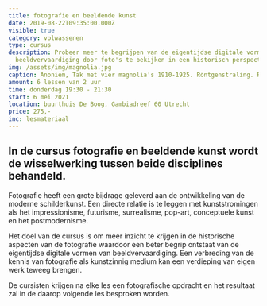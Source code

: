 ```yaml
---
title: fotografie en beeldende kunst
date: 2019-08-22T09:35:00.000Z
visible: true
category: volwassenen
type: cursus
description: Probeer meer te begrijpen van de eigentijdse digitale vormen van
  beeldvervaardiging door foto's te bekijken in een historisch perspectief.
img: /assets/img/magnolia.jpg
caption: Anoniem, Tak met vier magnolia's 1910-1925. Röntgenstraling. Rijksmuseum
amount: 6 lessen van 2 uur
time: donderdag 19:30 - 21:30
start: 6 mei 2021
location: buurthuis De Boog, Gambiadreef 60 Utrecht
price: 275,-
inc: lesmateriaal
---
```

## In de cursus fotografie en beeldende kunst wordt de wisselwerking tussen beide disciplines behandeld.

Fotografie heeft een grote bijdrage geleverd aan de ontwikkeling van de moderne schilderkunst. Een directe relatie is te leggen met kunststromingen als het impressionisme, futurisme, surrealisme, pop-art, conceptuele kunst en het postmodernisme.

Het doel van de cursus is om meer inzicht te krijgen in de historische aspecten van de fotografie waardoor een beter begrip ontstaat van de eigentijdse digitale vormen van beeldvervaardiging. Een verbreding van de kennis van fotografie als kunstzinnig medium kan een verdieping van eigen werk teweeg brengen. 

De cursisten krijgen na elke les een fotografische opdracht en het resultaat zal in de daarop volgende les besproken worden.
